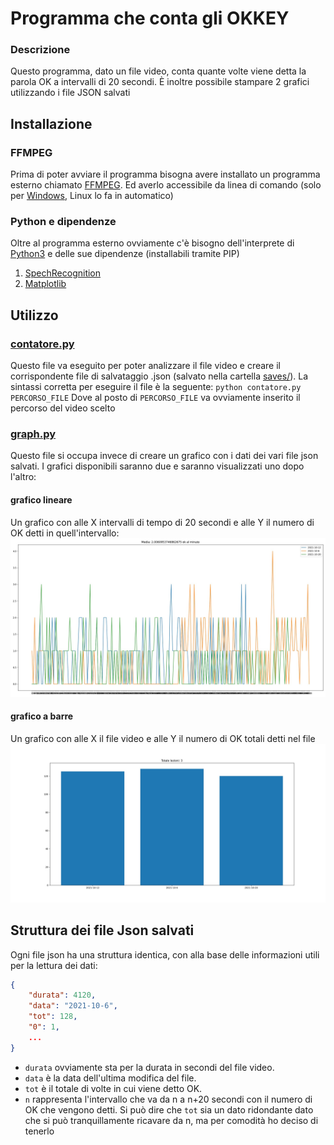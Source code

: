 # Programma che conta gli OKKEY 

### Descrizione
Questo programma, dato un file video, conta quante volte viene detta la parola OK a intervalli di 20 secondi.
È inoltre possibile stampare 2 grafici utilizzando i file JSON salvati

## Installazione
### FFMPEG
Prima di poter avviare il programma bisogna avere installato un programma esterno chiamato [FFMPEG](https://www.ffmpeg.org/).
Ed averlo accessibile da linea di comando (solo per [Windows](https://qastack.it/video/20495/how-do-i-set-up-and-use-ffmpeg-in-windows), Linux lo fa in automatico)

### Python e dipendenze
Oltre al programma esterno ovviamente c'è bisogno dell'interprete di [Python3](https://www.python.org/downloads/) e delle sue dipendenze (installabili tramite PIP)
1. [SpechRecognition](https://pypi.org/project/SpeechRecognition/)
1. [Matplotlib](https://pypi.org/project/matplotlib/)

## Utilizzo
### [contatore.py](contatore.py)
Questo file va eseguito per poter analizzare il file video e creare il corrispondente file di salvataggio .json (salvato nella cartella [saves/](saves/)).
La sintassi corretta per eseguire il file è la seguente:
`python contatore.py PERCORSO_FILE`
Dove al posto di `PERCORSO_FILE` va ovviamente inserito il percorso del video scelto

### [graph.py](graph.py)
Questo file si occupa invece di creare un grafico con i dati dei vari file json salvati.
I grafici disponibili saranno due e saranno visualizzati uno dopo l'altro:
#### grafico lineare
Un grafico con alle X intervalli di tempo di 20 secondi e alle Y il numero di OK detti in quell'intervallo:
![Grafico 1](immagini/grafico1.jpeg)

#### grafico a barre
Un grafico con alle X il file video e alle Y il numero di OK totali detti nel file
![Grafico 2](immagini/grafico2.jpeg)

## Struttura dei file Json salvati
Ogni file json ha una struttura identica, con alla base delle informazioni utili per la lettura dei dati:
```json
{
    "durata": 4120, 
    "data": "2021-10-6", 
    "tot": 128, 
    "0": 1,
    ...
}
```
- `durata` ovviamente sta per la durata in secondi del file video.
- `data` è la data dell'ultima modifica del file.
- `tot` è il totale di volte in cui viene detto OK.
- `n` rappresenta l'intervallo che va da n a n+20 secondi con il numero di OK che vengono detti.
Si può dire che `tot` sia un dato ridondante dato che si può tranquillamente ricavare da n, ma per comodità ho deciso di tenerlo